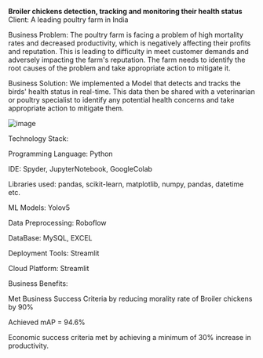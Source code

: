 **Broiler chickens detection, tracking and monitoring their health status**
 Client: A leading poultry farm in India 

 Business Problem: 
 The poultry farm is facing a problem of high mortality rates and decreased productivity, which is negatively affecting their profits and reputation. This is leading to  difficulty in meet customer demands and adversely impacting the farm's reputation. The farm needs to identify the root causes of the problem and take appropriate action to mitigate it.
 
 Business Solution:
 We implemented a Model that detects and tracks the birds' health status in real-time. This data then be shared with a veterinarian or poultry specialist to identify any potential health concerns and take appropriate action to mitigate them.

![image](https://user-images.githubusercontent.com/107097836/231646707-8065fbbf-297c-4bd1-b249-eba078af5d3f.png)

 Technology Stack:
 
 Programming Language: Python
 
 IDE: Spyder, JupyterNotebook, GoogleColab
 
 Libraries used: pandas, scikit-learn, matplotlib, numpy, pandas, datetime etc.
 
 ML Models: Yolov5
 
 Data Preprocessing: Roboflow
 
 DataBase: MySQL, EXCEL
 
 Deployment Tools: Streamlit
 
 Cloud Platform: Streamlit

 Business Benefits:
 
 Met Business Success Criteria by reducing morality rate of Broiler chickens by 90%
 
 Achieved mAP = 94.6%
 
 Economic success criteria met by achieving a minimum of 30% increase in productivity.
